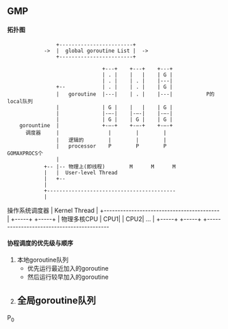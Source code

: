 ## GMP

#### 拓扑图

                    +------------------------+
                ->  |  global goroutine List |  ->
                    +------------------------+

                                   +---+    +---+    +---+
                                   | . |    |   |    | G |
                                   | . |    | . |    |---|
                    +--            | . |    | . |    | G |
                    |   goroutine  |---|    | . |    |---|           P的local队列
                    |              | G |    |   |    | G |
                    |              |-—-|    |-—-|    |-—-|
                    |              | G |    | G |    | G |
        gorountine  |              +-—-+    +-—-+    +-—-+
          调度器     |                |        |        |
                    |   逻辑的        |        |        |
                    |   processor    P        P        P            GOMAXPROCS个
                    |
                +-- |-- 物理上(即线程)        M      M      M
                |   |  User-level Thread
                |   +--
                |
                +------------------------------------------
                |
操作系统调度器    |       Kernel Thread
                |
                +------------------------------------------
                |                  +-----+  +-----+
                |    物理多核CPU    | CPU1|  | CPU2|   ...
                |                  +-----+  +-----+
                +------------------------------------------


#### 协程调度的优先级与顺序
1. 本地goroutine队列
    - 优先运行最近加入的goroutine
    - 然后运行较早加入的goroutine
2. 全局goroutine队列
    - 
 
P<sub>0</sub>      
>>>